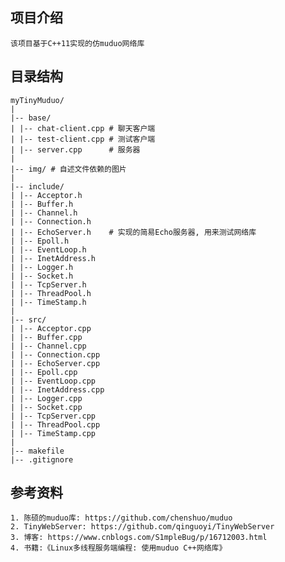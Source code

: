 ## 项目介绍

    该项目基于C++11实现的仿muduo网络库

## 目录结构

```shell
myTinyMuduo/
|
|-- base/
| |-- chat-client.cpp # 聊天客户端
| |-- test-client.cpp # 测试客户端
| |-- server.cpp      # 服务器
|
|-- img/ # 自述文件依赖的图片
|
|-- include/
| |-- Acceptor.h
| |-- Buffer.h
| |-- Channel.h
| |-- Connection.h
| |-- EchoServer.h    # 实现的简易Echo服务器, 用来测试网络库
| |-- Epoll.h
| |-- EventLoop.h
| |-- InetAddress.h
| |-- Logger.h
| |-- Socket.h
| |-- TcpServer.h
| |-- ThreadPool.h
| |-- TimeStamp.h
|
|-- src/
| |-- Acceptor.cpp
| |-- Buffer.cpp
| |-- Channel.cpp
| |-- Connection.cpp
| |-- EchoServer.cpp
| |-- Epoll.cpp
| |-- EventLoop.cpp
| |-- InetAddress.cpp
| |-- Logger.cpp
| |-- Socket.cpp
| |-- TcpServer.cpp
| |-- ThreadPool.cpp
| |-- TimeStamp.cpp
|
|-- makefile
|-- .gitignore
```

## 参考资料
    1. 陈硕的muduo库: https://github.com/chenshuo/muduo
    2. TinyWebServer: https://github.com/qinguoyi/TinyWebServer
    3. 博客: https://www.cnblogs.com/S1mpleBug/p/16712003.html
    4. 书籍:《Linux多线程服务端编程: 使用muduo C++网络库》